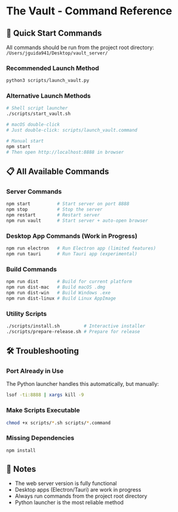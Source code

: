 # The Vault - Command Reference

## 🚀 Quick Start Commands

All commands should be run from the project root directory: `/Users/jguida941/Desktop/vault_server/`

### Recommended Launch Method
```bash
python3 scripts/launch_vault.py
```

### Alternative Launch Methods
```bash
# Shell script launcher
./scripts/start_vault.sh

# macOS double-click
# Just double-click: scripts/launch_vault.command

# Manual start
npm start
# Then open http://localhost:8888 in browser
```

## 📋 All Available Commands

### Server Commands
```bash
npm start          # Start server on port 8888
npm stop           # Stop the server
npm restart        # Restart server
npm run vault      # Start server + auto-open browser
```

### Desktop App Commands (Work in Progress)
```bash
npm run electron   # Run Electron app (limited features)
npm run tauri      # Run Tauri app (experimental)
```

### Build Commands
```bash
npm run dist       # Build for current platform
npm run dist-mac   # Build macOS .dmg
npm run dist-win   # Build Windows .exe
npm run dist-linux # Build Linux AppImage
```

### Utility Scripts
```bash
./scripts/install.sh         # Interactive installer
./scripts/prepare-release.sh # Prepare for release
```

## 🛠️ Troubleshooting

### Port Already in Use
The Python launcher handles this automatically, but manually:
```bash
lsof -ti:8888 | xargs kill -9
```

### Make Scripts Executable
```bash
chmod +x scripts/*.sh scripts/*.command
```

### Missing Dependencies
```bash
npm install
```

## 📝 Notes

- The web server version is fully functional
- Desktop apps (Electron/Tauri) are work in progress
- Always run commands from the project root directory
- Python launcher is the most reliable method